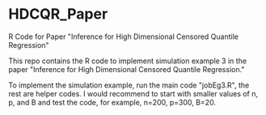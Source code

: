 # HDCQR_Paper
R Code for Paper "Inference for High Dimensional Censored Quantile Regression"

This repo contains the R code to implement simulation example 3 in the paper "Inference for High Dimensional Censored Quantile Regression."

To implement the simulation example, run the main code "jobEg3.R", the rest are helper codes. I would recommend to start with smaller values of n, p, and B and test the code, for example, n=200, p=300, B=20.
